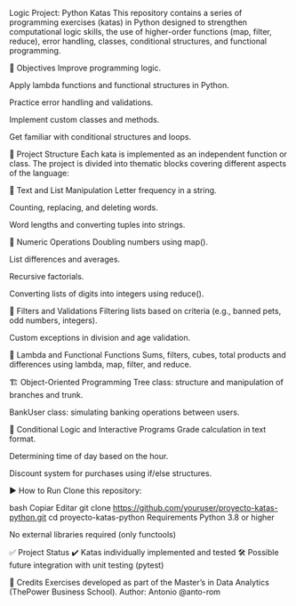 Logic Project: Python Katas
This repository contains a series of programming exercises (katas) in Python designed to strengthen computational logic skills, the use of higher-order functions (map, filter, reduce), error handling, classes, conditional structures, and functional programming.

📌 Objectives
Improve programming logic.

Apply lambda functions and functional structures in Python.

Practice error handling and validations.

Implement custom classes and methods.

Get familiar with conditional structures and loops.

📂 Project Structure
Each kata is implemented as an independent function or class. The project is divided into thematic blocks covering different aspects of the language:

🔡 Text and List Manipulation
Letter frequency in a string.

Counting, replacing, and deleting words.

Word lengths and converting tuples into strings.

🔢 Numeric Operations
Doubling numbers using map().

List differences and averages.

Recursive factorials.

Converting lists of digits into integers using reduce().

🐾 Filters and Validations
Filtering lists based on criteria (e.g., banned pets, odd numbers, integers).

Custom exceptions in division and age validation.

🧮 Lambda and Functional Functions
Sums, filters, cubes, total products and differences using lambda, map, filter, and reduce.

🏗️ Object-Oriented Programming
Tree class: structure and manipulation of branches and trunk.

BankUser class: simulating banking operations between users.

🧠 Conditional Logic and Interactive Programs
Grade calculation in text format.

Determining time of day based on the hour.

Discount system for purchases using if/else structures.

▶️ How to Run
Clone this repository:

bash
Copiar
Editar
git clone https://github.com/youruser/proyecto-katas-python.git
cd proyecto-katas-python
Requirements
Python 3.8 or higher

No external libraries required (only functools)

✅ Project Status
✔️ Katas individually implemented and tested
🛠️ Possible future integration with unit testing (pytest)

📖 Credits
Exercises developed as part of the Master’s in Data Analytics (ThePower Business School).
Author: Antonio @anto-rom
